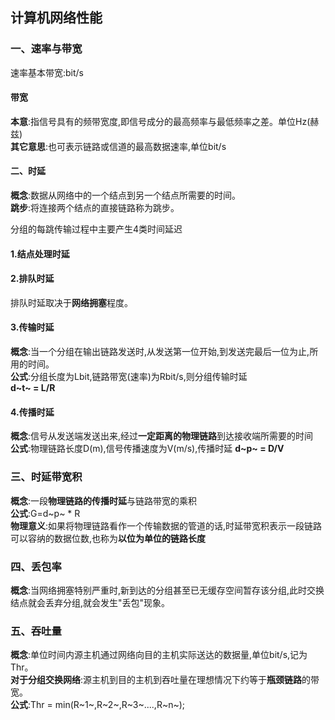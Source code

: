 ## 计算机网络性能
### 一、速率与带宽
速率基本带宽:bit/s

#### 带宽
**本意**:指信号具有的频带宽度,即信号成分的最高频率与最低频率之差。单位Hz(赫兹)  
**其它意思**:也可表示链路或信道的最高数据速率,单位bit/s

#### 二、时延
**概念**:数据从网络中的一个结点到另一个结点所需要的时间。  
**跳步**:将连接两个结点的直接链路称为跳步。

分组的每跳传输过程中主要产生4类时间延迟

#### 1.结点处理时延
#### 2.排队时延
排队时延取决于**网络拥塞**程度。
#### 3.传输时延
**概念**:当一个分组在输出链路发送时,从发送第一位开始,到发送完最后一位为止,所用的时间。  
**公式**:分组长度为Lbit,链路带宽(速率)为Rbit/s,则分组传输时延  
**d~t~ = L/R**
#### 4.传播时延
**概念**:信号从发送端发送出来,经过**一定距离的物理链路**到达接收端所需要的时间  
**公式**:物理链路长度D(m),信号传播速度为V(m/s),传播时延
**d~p~ = D/V**  

### 三、时延带宽积
**概念**:一段**物理链路的传播时延**与链路带宽的乘积  
**公式**:G=d~p~ * R  
**物理意义**:如果将物理链路看作一个传输数据的管道的话,时延带宽积表示一段链路可以容纳的数据位数,也称为**以位为单位的链路长度**

### 四、丢包率
**概念**:当网络拥塞特别严重时,新到达的分组甚至已无缓存空间暂存该分组,此时交换结点就会丢弃分组,就会发生"丢包"现象。

### 五、吞吐量
**概念**:单位时间内源主机通过网络向目的主机实际送达的数据量,单位bit/s,记为Thr。  
**对于分组交换网络**:源主机到目的主机到吞吐量在理想情况下约等于**瓶颈链路**的带宽。  
**公式**:Thr = min(R~1~,R~2~,R~3~....,R~n~);